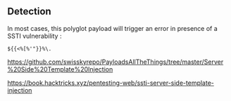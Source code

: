 ## Detection

In most cases, this polyglot payload will trigger an error in presence of a SSTI vulnerability :

```
${{<%[%'"}}%\.
```

https://github.com/swisskyrepo/PayloadsAllTheThings/tree/master/Server%20Side%20Template%20Injection

https://book.hacktricks.xyz/pentesting-web/ssti-server-side-template-injection

